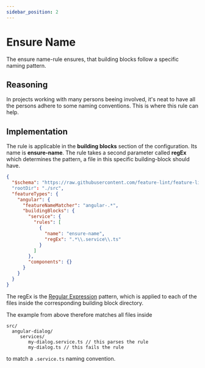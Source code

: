 ```yaml
---
sidebar_position: 2
---
```


# Ensure Name

The ensure name-rule ensures, that building blocks follow a specific naming pattern.

## Reasoning
In projects working with many persons beeing involved, it's neat to have all the persons adhere to some
naming conventions. This is where this rule can help.

## Implementation
The rule is applicable in the **building blocks** section of the configuration.
Its name is **ensure-name**. The rule takes a second parameter called **regEx** which determines
the pattern, a file in this specific building-block should have.

```json
{
  "$schema": "https://raw.githubusercontent.com/feature-lint/feature-lint/pages/schema/feature-lint-v0.0.15.schema.json"
  "rootDir": "./src",
  "featureTypes": {
    "angular": {
      "featureNameMatcher": "angular-.*",
      "buildingBlocks": {
        "service": {
          "rules": [
            {
              "name": "ensure-name",
              "regEx": ".*\\.service\\.ts"
            }
          ]
        },
        "components": {}
      }
    }
  }
}
```

The regEx is the [Regular Expression](https://regex101.com/) pattern, which is applied to each
of the files inside the corresponding building block directory.

The example from above therefore matches all files inside
```text
src/
  angular-dialog/
     services/
        my-dialog.service.ts // this parses the rule
        my-dialog.ts // this fails the rule
```

to match a `.service.ts` naming convention.
